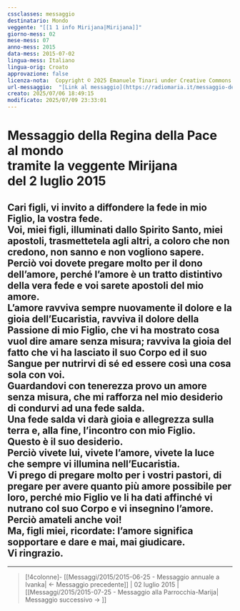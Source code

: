 ```yaml
---
cssclasses: messaggio
destinatario: Mondo
veggente: "[[1 1 info Mirijana|Mirijana]]"
giorno-mess: 02
mese-mess: 07
anno-mess: 2015
data-mess: 2015-07-02
lingua-mess: Italiano
lingua-orig: Croato
approvazione: false
licenza-nota:  Copyright © 2025 Emanuele Tinari under Creative Commons BY-NC-SA 4.0 https://creativecommons.org/licenses/by-nc-sa/4.0/
url-messaggio:  "[Link al messaggio](https://radiomaria.it/messaggio-del-2-luglio-2015/)"
creato: 2025/07/06 18:49:15
modificato: 2025/07/09 23:33:01
---
```


# Messaggio della Regina della Pace<br>al mondo<br>tramite la veggente Mirijana<br>del 2 luglio 2015

## Cari figli, vi invito a diffondere la fede in mio Figlio, la vostra fede.<br>Voi, miei figli, illuminati dallo Spirito Santo, miei apostoli, trasmettetela agli altri, a coloro che non credono, non sanno e non vogliono sapere.<br>Perciò voi dovete pregare molto per il dono dell’amore, perché l’amore è un tratto distintivo della vera fede e voi sarete apostoli del mio amore.<br>L’amore ravviva sempre nuovamente il dolore e la gioia dell’Eucaristia, ravviva il dolore della Passione di mio Figlio, che vi ha mostrato cosa vuol dire amare senza misura; ravviva la gioia del fatto che vi ha lasciato il suo Corpo ed il suo Sangue per nutrirvi di sé ed essere così una cosa sola con voi.<br>Guardandovi con tenerezza provo un amore senza misura, che mi rafforza nel mio desiderio di condurvi ad una fede salda.<br>Una fede salda vi darà gioia e allegrezza sulla terra e, alla fine, l’incontro con mio Figlio.<br>Questo è il suo desiderio.<br>Perciò vivete lui, vivete l’amore, vivete la luce che sempre vi illumina nell’Eucaristia.<br>Vi prego di pregare molto per i vostri pastori, di pregare per avere quanto più amore possibile per loro, perché mio Figlio ve li ha dati affinché vi nutrano col suo Corpo e vi insegnino l’amore.<br>Perciò amateli anche voi!<br>Ma, figli miei, ricordate: l’amore significa sopportare e dare e mai, mai giudicare.<br>Vi ringrazio.

***

> [!4colonne]- [[Messaggi/2015/2015-06-25 - Messaggio annuale a Ivanka| ← Messaggio precedente]] | 02 luglio 2015 | [[Messaggi/2015/2015-07-25 - Messaggio alla Parrocchia-Marija| Messaggio successivo → ]]
